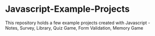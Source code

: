 # Javascript-Example-Projects
This repository holds a few example projects created with Javascript - Notes, Survey, Library, Quiz Game, Form Validation, Memory Game
